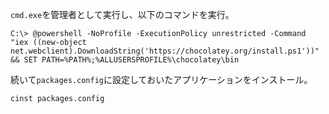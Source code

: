 `cmd.exe`を管理者として実行し、以下のコマンドを実行。

```
C:\> @powershell -NoProfile -ExecutionPolicy unrestricted -Command "iex ((new-object net.webclient).DownloadString('https://chocolatey.org/install.ps1'))" && SET PATH=%PATH%;%ALLUSERSPROFILE%\chocolatey\bin
```

続いて`packages.config`に設定しておいたアプリケーションをインストール。

```
cinst packages.config
```